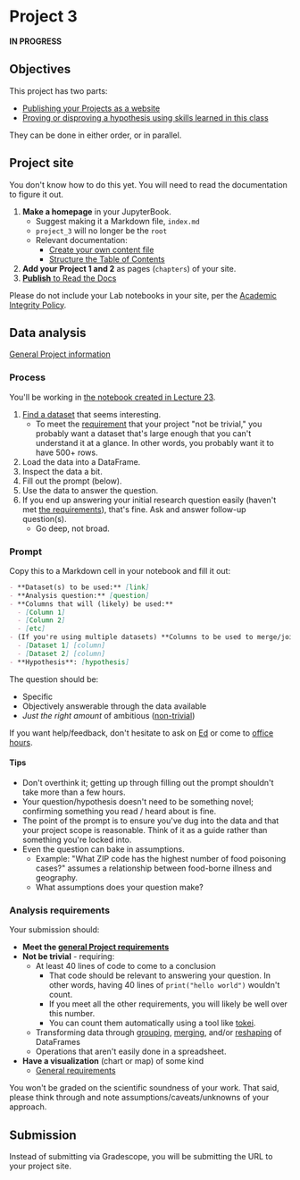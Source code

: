 # Project 3

**IN PROGRESS**

## Objectives

This project has two parts:

- [Publishing your Projects as a website](#project-site)
- [Proving or disproving a hypothesis using skills learned in this class](#data-analysis)

They can be done in either order, or in parallel.

## Project site

You don't know how to do this yet. You will need to read the documentation to figure it out.

1. **Make a homepage** in your JupyterBook.
   - Suggest making it a Markdown file, `index.md`
   - `project_3` will no longer be the `root`
   - Relevant documentation:
     - [Create your own content file](https://jupyterbook.org/en/stable/start/new-file.html)
     - [Structure the Table of Contents](https://jupyterbook.org/en/stable/structure/toc.html)
1. **Add your Project 1 and 2** as pages (`chapters`) of your site.
1. [**Publish** to Read the Docs](https://jupyterbook.org/en/stable/publish/readthedocs.html)

Please do not include your Lab notebooks in your site, per the [Academic Integrity Policy](index.md#academic-integrity).

## Data analysis

[General Project information](notebooks.md#projects)

### Process

You'll be working in [the notebook created in Lecture 23](lecture_23.ipynb#create-notebook).

1. [Find a dataset](notebooks.md#projects) that seems interesting.
   - To meet the [requirement](#analysis-requirements) that your project "not be trivial," you probably want a dataset that's large enough that you can't understand it at a glance. In other words, you probably want it to have 500+ rows.
1. Load the data into a DataFrame.
1. Inspect the data a bit.
1. Fill out the prompt (below).
1. Use the data to answer the question.
1. If you end up answering your initial research question easily (haven't met [the requirements](#analysis-requirements)), that's fine. Ask and answer follow-up question(s).
   - Go deep, not broad.

### Prompt

Copy this to a Markdown cell in your notebook and fill it out:

```md
- **Dataset(s) to be used:** [link]
- **Analysis question:** [question]
- **Columns that will (likely) be used:**
  - [Column 1]
  - [Column 2]
  - [etc]
- (If you're using multiple datasets) **Columns to be used to merge/join them:**
  - [Dataset 1] [column]
  - [Dataset 2] [column]
- **Hypothesis**: [hypothesis]
```

The question should be:

- Specific
- Objectively answerable through the data available
- _Just the right amount_ of ambitious ([non-trivial](#analysis-requirements))

If you want help/feedback, don't hesitate to ask on [Ed](https://courseworks2.columbia.edu/courses/207091/external_tools/37606?display=borderless) or come to [office hours](office_hours.md).

#### Tips

- Don't overthink it; getting up through filling out the prompt shouldn't take more than a few hours.
- Your question/hypothesis doesn't need to be something novel; confirming something you read / heard about is fine.
- The point of the prompt is to ensure you've dug into the data and that your project scope is reasonable. Think of it as a guide rather than something you're locked into.
- Even the question can bake in assumptions.
  - Example: "What ZIP code has the highest number of food poisoning cases?" assumes a relationship between food-borne illness and geography.
  - What assumptions does your question make?

### Analysis requirements

Your submission should:

- **Meet the [general Project requirements](notebooks.md#projects)**
- **Not be trivial** - requiring:
  - At least 40 lines of code to come to a conclusion
    - That code should be relevant to answering your question. In other words, having 40 lines of `print("hello world")` wouldn't count.
    - If you meet all the other requirements, you will likely be well over this number.
    - You can count them automatically using a tool like [tokei](https://github.com/XAMPPRocky/tokei).
  - Transforming data through [grouping](https://pandas.pydata.org/pandas-docs/stable/user_guide/groupby.html), [merging](https://pandas.pydata.org/pandas-docs/stable/user_guide/merging.html#merge), and/or [reshaping](https://pandas.pydata.org/docs/user_guide/reshaping.html) of DataFrames
  - Operations that aren't easily done in a spreadsheet.
- **Have a visualization** (chart or map) of some kind
  - [General requirements](notebooks.md#visualizations)

You won't be graded on the scientific soundness of your work. That said, please think through and note assumptions/caveats/unknowns of your approach.

## Submission

Instead of submitting via Gradescope, you will be submitting the URL to your project site.

